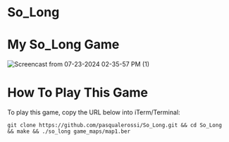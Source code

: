 # So_Long

# My So_Long Game
![Screencast from 07-23-2024 02-35-57 PM (1)](https://github.com/user-attachments/assets/4eac239b-c78f-4f5b-840d-f1427cb542ad)


# How To Play This Game

To play this game, copy the URL below into iTerm/Terminal:

```git clone https://github.com/pasqualerossi/So_Long.git && cd So_Long && make && ./so_long game_maps/map1.ber```
